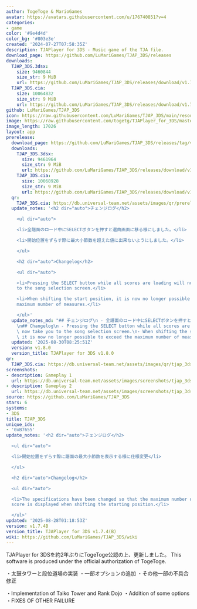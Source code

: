 ```yaml
---
author: TogeToge & MarioGames
avatar: https://avatars.githubusercontent.com/u/176740851?v=4
categories:
- game
color: '#9e4d4d'
color_bg: '#803e3e'
created: '2024-07-27T07:58:35Z'
description: TJAPlayer for 3DS - Music game of the TJA file.
download_page: https://github.com/LuMariGames/TJAP_3DS/releases
downloads:
  TJAP_3DS.3dsx:
    size: 9460844
    size_str: 9 MiB
    url: https://github.com/LuMariGames/TJAP_3DS/releases/download/v1.7.4B/TJAP_3DS.3dsx
  TJAP_3DS.cia:
    size: 10064832
    size_str: 9 MiB
    url: https://github.com/LuMariGames/TJAP_3DS/releases/download/v1.7.4B/TJAP_3DS.cia
github: LuMariGames/TJAP_3DS
icon: https://raw.githubusercontent.com/LuMariGames/TJAP_3DS/main/resource/icon.png
image: https://raw.githubusercontent.com/togetg/TJAPlayer_for_3DS/master/resource/banner.png
image_length: 17026
layout: app
prerelease:
  download_page: https://github.com/LuMariGames/TJAP_3DS/releases/tag/v1.8.0
  downloads:
    TJAP_3DS.3dsx:
      size: 9461964
      size_str: 9 MiB
      url: https://github.com/LuMariGames/TJAP_3DS/releases/download/v1.8.0/TJAP_3DS.3dsx
    TJAP_3DS.cia:
      size: 10068928
      size_str: 9 MiB
      url: https://github.com/LuMariGames/TJAP_3DS/releases/download/v1.8.0/TJAP_3DS.cia
  qr:
    TJAP_3DS.cia: https://db.universal-team.net/assets/images/qr/prerelease/tjap_3ds-cia.png
  update_notes: '<h2 dir="auto">チェンジログ</h2>

    <ul dir="auto">

    <li>全譜面のロード中にSELECTボタンを押すと選曲画面に移る様にしました。</li>

    <li>開始位置をずらす際に最大小節数を超えた値に出来ないようにしました。</li>

    </ul>

    <h2 dir="auto">Changelog</h2>

    <ul dir="auto">

    <li>Pressing the SELECT button while all scores are loading will now take you
    to the song selection screen.</li>

    <li>When shifting the start position, it is now no longer possible to exceed the
    maximum number of measures.</li>

    </ul>'
  update_notes_md: "## チェンジログ\n - 全譜面のロード中にSELECTボタンを押すと選曲画面に移る様にしました。\n - 開始位置をずらす際に最大小節数を超えた値に出来ないようにしました。\n\
    \n## Changelog\n - Pressing the SELECT button while all scores are loading will\
    \ now take you to the song selection screen.\n- When shifting the start position,\
    \ it is now no longer possible to exceed the maximum number of measures."
  updated: '2025-08-30T08:25:51Z'
  version: v1.8.0
  version_title: TJAPlayer for 3DS v1.8.0
qr:
  TJAP_3DS.cia: https://db.universal-team.net/assets/images/qr/tjap_3ds-cia.png
screenshots:
- description: Gameplay 1
  url: https://db.universal-team.net/assets/images/screenshots/tjap_3ds/gameplay-1.png
- description: Gameplay 2
  url: https://db.universal-team.net/assets/images/screenshots/tjap_3ds/gameplay-2.png
source: https://github.com/LuMariGames/TJAP_3DS
stars: 6
systems:
- 3DS
title: TJAP_3DS
unique_ids:
- '0xB7655'
update_notes: '<h2 dir="auto">チェンジログ</h2>

  <ul dir="auto">

  <li>開始位置をずらす際に譜面の最大小節数を表示する様に仕様変更</li>

  </ul>

  <h2 dir="auto">Changelog</h2>

  <ul dir="auto">

  <li>The specifications have been changed so that the maximum number of bars in the
  score is displayed when shifting the starting position.</li>

  </ul>'
updated: '2025-08-28T01:18:53Z'
version: v1.7.4B
version_title: TJAPlayer for 3DS v1.7.4(B)
wiki: https://github.com/LuMariGames/TJAP_3DS/wiki
---
```

TJAPlayer for 3DSを約2年ぶりにTogeToge公認の上、更新しました。
This software is produced under the official authorization of TogeToge.

・太鼓タワーと段位道場の実装
・一部オプションの追加
・その他一部の不具合修正

・Implementation of Taiko Tower and Rank Dojo
・Addition of some options
・FIXES OF OTHER FAILURE